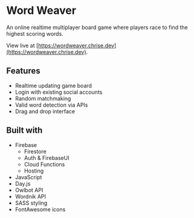 # Word Weaver

An online realtime multiplayer board game where players race to find the highest scoring words.

View live at [https://wordweaver.chrise.dev](https://wordweaver.chrise.dev).

## Features
- Realtime updating game board
- Login with existing social accounts
- Random matchmaking
- Valid word detection via APIs
- Drag and drop interface

## Built with
- Firebase
    - Firestore
    - Auth & FirebaseUI
    - Cloud Functions
    - Hosting
- JavaScript
- Day.js
- Owlbot API
- Wordnik API
- SASS styling
- FontAwesome icons
